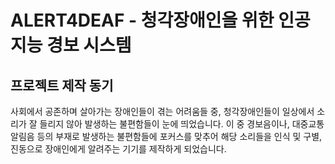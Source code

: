 # ALERT4DEAF - 청각장애인을 위한 인공지능 경보 시스템

## 프로젝트 제작 동기
사회에서 공존하며 살아가는 장애인들이 겪는 어려움들 중, 청각장애인들이 일상에서 소리가 잘 들리지 않아 발생하는 불편함들이 눈에 띄었습니다. 이 중 경보음이나, 대중교통 알림음 등의 부재로 발생하는 불편함들에 포커스를 맞추어 해당 소리들을 인식 및 구별, 진동으로 장애인에게 알려주는 기기를 제작하게 되었습니다.
